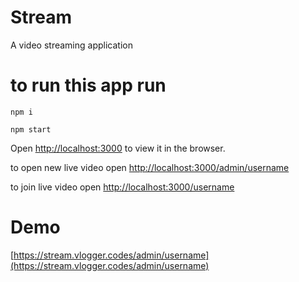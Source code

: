 # Stream
A video streaming application


# to run this app run
`npm i`

`npm start`

Open [http://localhost:3000](http://localhost:3000) to view it in the browser.

to open new live video open [http://localhost:3000/admin/username](http://localhost:3000/admin/username)

to join live video open [http://localhost:3000/username](http://localhost:3000/username)

# Demo

[https://stream.vlogger.codes/admin/username](https://stream.vlogger.codes/admin/username)

